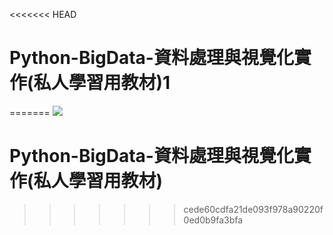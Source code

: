 <<<<<<< HEAD
# Python-BigData-資料處理與視覺化實作(私人學習用教材)1
=======
<img src="https://img.shields.io/badge/%E8%B3%87%E6%96%99%E8%99%95%E7%90%86-Python-blue">
# Python-BigData-資料處理與視覺化實作(私人學習用教材)
>>>>>>> cede60cdfa21de093f978a90220f0ed0b9fa3bfa
